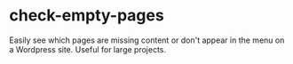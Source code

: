 check-empty-pages
=================

Easily see which pages are missing content or don't appear in the menu on a Wordpress site. Useful for large projects.
